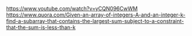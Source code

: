 https://www.youtube.com/watch?v=yCQN096CwWM
https://www.quora.com/Given-an-array-of-integers-A-and-an-integer-k-find-a-subarray-that-contains-the-largest-sum-subject-to-a-constraint-that-the-sum-is-less-than-k